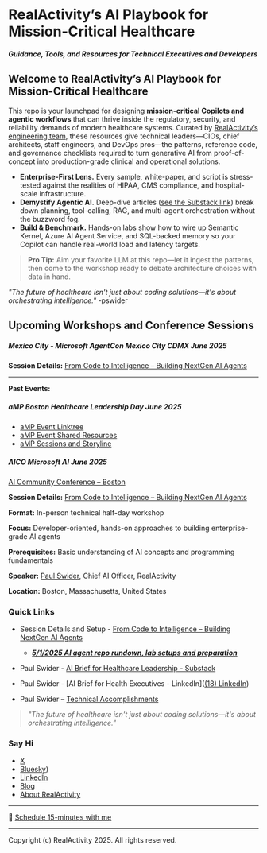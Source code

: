 # RealActivity’s AI Playbook for Mission-Critical Healthcare

##### *Guidance, Tools, and Resources for Technical Executives and Developers*

## Welcome to RealActivity’s AI Playbook for Mission-Critical Healthcare

This repo is your launchpad for designing **mission-critical Copilots and agentic workflows** that can thrive inside the regulatory, security, and reliability demands of modern healthcare systems. Curated by [RealActivity’s engineering team](https://realactivity.ai/), these resources give technical leaders—CIOs, chief architects, staff engineers, and DevOps pros—the patterns, reference code, and governance checklists required to turn generative AI from proof-of-concept into production-grade clinical and operational solutions.

* **Enterprise-First Lens.** Every sample, white-paper, and script is stress-tested against the realities of HIPAA, CMS compliance, and hospital-scale infrastructure.  
* **Demystify Agentic AI.** Deep-dive articles ([see the Substack link](https://substack.com/@pauljswider)) break down planning, tool-calling, RAG, and multi-agent orchestration without the buzzword fog.  
* **Build & Benchmark.** Hands-on labs show how to wire up Semantic Kernel, Azure AI Agent Service, and SQL-backed memory so your Copilot can handle real-world load and latency targets.  

> **Pro Tip:** Aim your favorite LLM at this repo—let it ingest the patterns, then come to the workshop ready to debate architecture choices with data in hand.

*"The future of healthcare isn't just about coding solutions—it's about orchestrating intelligence."* -pswider



## Upcoming Workshops and Conference Sessions

##### Mexico City - Microsoft AgentCon Mexico City CDMX June 2025

**Session Details:** [From Code to Intelligence – Building NextGen AI Agents](nextgenagents-cai.md)

------

**Past Events:**

##### aMP Boston Healthcare Leadership Day June 2025

- [aMP Event Linktree](https://linktr.ee/aMPBoston)
- [aMP Event Shared Resources](aMPBoston2025Resources.md)
- [aMP Sessions and Storyline](aMPBoston2025Agenda.md)

##### AICO Microsoft AI June 2025

 [AI Community Conference – Boston](https://allevents.in/cambridge/ai-community-conference-boston/100001274004524829)

**Session Details:** [From Code to Intelligence – Building NextGen AI Agents](nextgenagents-cai.md)

**Format:** In-person technical half-day workshop

**Focus:** Developer-oriented, hands-on approaches to building enterprise-grade AI agents

**Prerequisites:** Basic understanding of AI concepts and programming fundamentals

**Speaker:** [Paul Swider](https://sessionize.com/pswider/), Chief AI Officer, RealActivity

**Location:** Boston, Massachusetts, United States

### **Quick Links**

- Session Details and Setup - [From Code to Intelligence – Building NextGen AI Agents](nextgenagents-cai.md)
  - ***[5/1/2025 AI agent repo rundown, lab setups and preparation](repo-rundown.md )*** 

- Paul Swider - [AI Brief for Healthcare Leadership - Substack](https://substack.com/@pauljswider)
- Paul Swider - [AI Brief for Health Executives - LinkedIn]([(18) LinkedIn](https://www.linkedin.com/newsletters/ai-brief-for-health-executives-6982384712858140672/))
- Paul Swider – [Technical Accomplishments](bio.md)

> *"The future of healthcare isn't just about coding solutions—it's about orchestrating intelligence."*

### **Say Hi**

- [X](https://www.twitter.com/pswider)
- [Bluesky](https://bsky.app/profile/paulswider.bsky.social))
- [LinkedIn](https://www.linkedin.com/in/pswider)
- [Blog](https://www.paulswider.com)
- [About RealActivity](https://www.realactivity.ai)

---

📅 [Schedule 15-minutes with me](http://try.realactivity.ai)

---

Copyright (c) RealActivity 2025. All rights reserved.